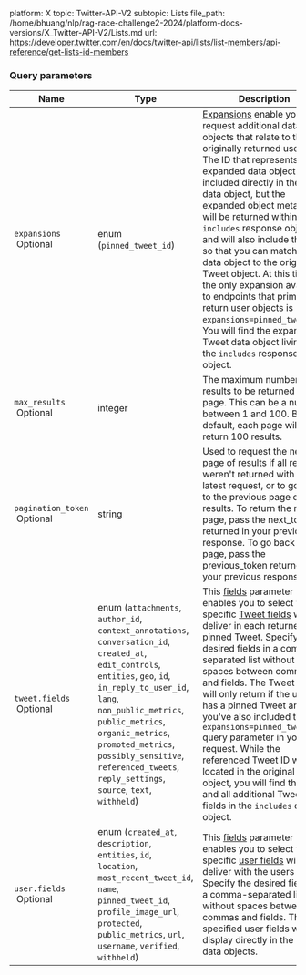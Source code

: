 platform: X
topic: Twitter-API-V2
subtopic: Lists
file_path: /home/bhuang/nlp/rag-race-challenge2-2024/platform-docs-versions/X_Twitter-API-V2/Lists.md
url: https://developer.twitter.com/en/docs/twitter-api/lists/list-members/api-reference/get-lists-id-members


### Query parameters

| Name | Type | Description |
| --- | --- | --- |
| `expansions`  <br> Optional | enum (`pinned_tweet_id`) | [Expansions](https://developer.twitter.com/en/docs/twitter-api/expansions) enable you to request additional data objects that relate to the originally returned users. The ID that represents the expanded data object will be included directly in the user data object, but the expanded object metadata will be returned within the `includes` response object, and will also include the ID so that you can match this data object to the original Tweet object. At this time, the only expansion available to endpoints that primarily return user objects is `expansions=pinned_tweet_id`. You will find the expanded Tweet data object living in the `includes` response object. |
| `max_results`  <br> Optional | integer | The maximum number of results to be returned per page. This can be a number between 1 and 100. By default, each page will return 100 results. |
| `pagination_token`  <br> Optional | string | Used to request the next page of results if all results weren't returned with the latest request, or to go back to the previous page of results. To return the next page, pass the next\_token returned in your previous response. To go back one page, pass the previous\_token returned in your previous response. |
| `tweet.fields`  <br> Optional | enum (`attachments`, `author_id`, `context_annotations`, `conversation_id`, `created_at`, `edit_controls`, `entities`, `geo`, `id`, `in_reply_to_user_id`, `lang`, `non_public_metrics`, `public_metrics`, `organic_metrics`, `promoted_metrics`, `possibly_sensitive`, `referenced_tweets`, `reply_settings`, `source`, `text`, `withheld`) | This [fields](https://developer.twitter.com/en/docs/twitter-api/fields) parameter enables you to select which specific [Tweet fields](https://developer.twitter.com/en/docs/twitter-api/data-dictionary/object-model/tweet) will deliver in each returned pinned Tweet. Specify the desired fields in a comma-separated list without spaces between commas and fields. The Tweet fields will only return if the user has a pinned Tweet and if you've also included the `expansions=pinned_tweet_id` query parameter in your request. While the referenced Tweet ID will be located in the original Tweet object, you will find this ID and all additional Tweet fields in the `includes` data object. |
| `user.fields`  <br> Optional | enum (`created_at`, `description`, `entities`, `id`, `location`, `most_recent_tweet_id`, `name`, `pinned_tweet_id`, `profile_image_url`, `protected`, `public_metrics`, `url`, `username`, `verified`, `withheld`) | This [fields](https://developer.twitter.com/en/docs/twitter-api/fields) parameter enables you to select which specific [user fields](https://developer.twitter.com/en/docs/twitter-api/data-dictionary/object-model/user) will deliver with the users object. Specify the desired fields in a comma-separated list without spaces between commas and fields. These specified user fields will display directly in the user data objects. |